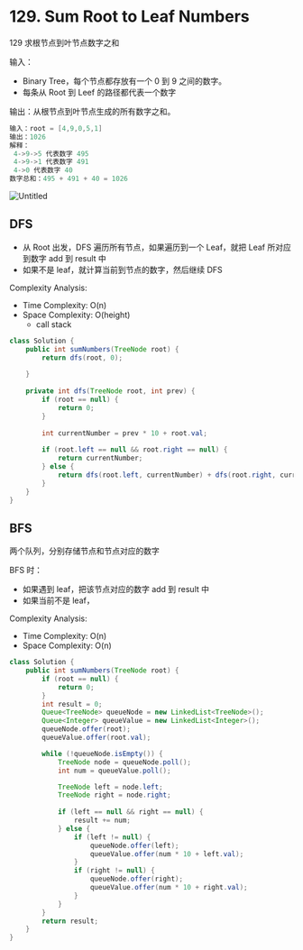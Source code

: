 # **129. Sum Root to Leaf Numbers**

129  求根节点到叶节点数字之和

输入：

- Binary Tree，每个节点都存放有一个 0 到 9 之间的数字。
- 每条从 Root 到 Leef 的路径都代表一个数字

输出：从根节点到叶节点生成的所有数字之和。

```java
输入：root = [4,9,0,5,1]
输出：1026
解释：
 4->9->5 代表数字 495
 4->9->1 代表数字 491
 4->0 代表数字 40
数字总和：495 + 491 + 40 = 1026
```

![Untitled](https://assets.leetcode.com/uploads/2021/02/19/num2tree.jpg)

## DFS

- 从 Root 出发，DFS 遍历所有节点，如果遍历到一个 Leaf，就把 Leaf 所对应到数字 add 到 result 中
- 如果不是 leaf，就计算当前到节点的数字，然后继续 DFS

Complexity Analysis:

- Time Complexity: O(n)
- Space Complexity: O(height)
  - call stack

```java
class Solution {
    public int sumNumbers(TreeNode root) {
        return dfs(root, 0);
        
    }
    
    private int dfs(TreeNode root, int prev) {
        if (root == null) {
            return 0;
        }
        
        int currentNumber = prev * 10 + root.val;
        
        if (root.left == null && root.right == null) {
            return currentNumber;
        } else {
            return dfs(root.left, currentNumber) + dfs(root.right, currentNumber);
        }
    }
}
```

## BFS

两个队列，分别存储节点和节点对应的数字

BFS 时：

- 如果遇到 leaf，把该节点对应的数字 add 到 result 中
- 如果当前不是 leaf，

Complexity Analysis:

- Time Complexity: O(n)
- Space Complexity: O(n)

```java
class Solution {
    public int sumNumbers(TreeNode root) {
        if (root == null) {
            return 0;
        }
        int result = 0;
        Queue<TreeNode> queueNode = new LinkedList<TreeNode>();
        Queue<Integer> queueValue = new LinkedList<Integer>();
        queueNode.offer(root);
        queueValue.offer(root.val);

        while (!queueNode.isEmpty()) {
            TreeNode node = queueNode.poll();
            int num = queueValue.poll();

            TreeNode left = node.left;
            TreeNode right = node.right;
            
            if (left == null && right == null) {
                result += num;
            } else {
                if (left != null) {
                    queueNode.offer(left);
                    queueValue.offer(num * 10 + left.val);
                }
                if (right != null) {
                    queueNode.offer(right);
                    queueValue.offer(num * 10 + right.val);
                }
            }
        }
        return result;
    }
}
```

